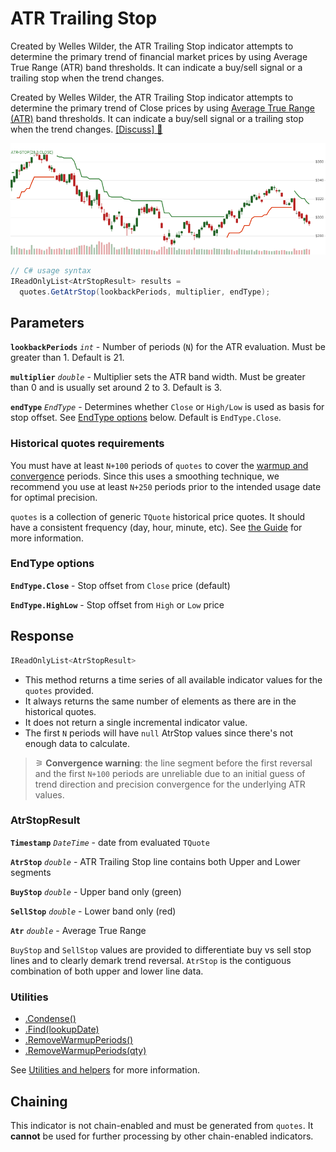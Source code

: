 # ATR Trailing Stop

 Created by Welles Wilder, the ATR Trailing Stop indicator attempts to determine the primary trend of financial market prices by using Average True Range (ATR) band thresholds.  It can indicate a buy/sell signal or a trailing stop when the trend changes.



Created by Welles Wilder, the ATR Trailing Stop indicator attempts to determine the primary trend of Close prices by using [Average True Range (ATR)](Atr.md) band thresholds.  It can indicate a buy/sell signal or a trailing stop when the trend changes.
[[Discuss] &#128172;](https://github.com/DaveSkender/Stock.Indicators/discussions/724 "Community discussion about this indicator")

![chart for AtrStop](../assets/charts/AtrStop.png)

```csharp
// C# usage syntax
IReadOnlyList<AtrStopResult> results =
  quotes.GetAtrStop(lookbackPeriods, multiplier, endType);
```

## Parameters

**`lookbackPeriods`** _`int`_ - Number of periods (`N`) for the ATR evaluation.  Must be greater than 1.  Default is 21.

**`multiplier`** _`double`_ - Multiplier sets the ATR band width.  Must be greater than 0 and is usually set around 2 to 3.  Default is 3.

**`endType`** _`EndType`_ - Determines whether `Close` or `High/Low` is used as basis for stop offset.  See [EndType options](#endtype-options) below.  Default is `EndType.Close`.

### Historical quotes requirements

You must have at least `N+100` periods of `quotes` to cover the [warmup and convergence](https://github.com/DaveSkender/Stock.Indicators/discussions/688) periods.  Since this uses a smoothing technique, we recommend you use at least `N+250` periods prior to the intended usage date for optimal precision.

`quotes` is a collection of generic `TQuote` historical price quotes.  It should have a consistent frequency (day, hour, minute, etc).  See [the Guide](../guide.md#historical-quotes) for more information.

### EndType options

**`EndType.Close`** - Stop offset from `Close` price (default)

**`EndType.HighLow`** - Stop offset from `High` or `Low` price

## Response

```csharp
IReadOnlyList<AtrStopResult>
```

- This method returns a time series of all available indicator values for the `quotes` provided.
- It always returns the same number of elements as there are in the historical quotes.
- It does not return a single incremental indicator value.
- The first `N` periods will have `null` AtrStop values since there's not enough data to calculate.

>&#9886; **Convergence warning**: the line segment before the first reversal and the first `N+100` periods are unreliable due to an initial guess of trend direction and precision convergence for the underlying ATR values.

### AtrStopResult

**`Timestamp`** _`DateTime`_ - date from evaluated `TQuote`

**`AtrStop`** _`double`_ - ATR Trailing Stop line contains both Upper and Lower segments

**`BuyStop`** _`double`_ - Upper band only (green)

**`SellStop`** _`double`_ - Lower band only (red)

**`Atr`** _`double`_ - Average True Range

`BuyStop` and `SellStop` values are provided to differentiate buy vs sell stop lines and to clearly demark trend reversal.  `AtrStop` is the contiguous combination of both upper and lower line data.

### Utilities

- [.Condense()](../utilities.md#sort-quotes)
- [.Find(lookupDate)](../utilities.md#find-indicator-result)
- [.RemoveWarmupPeriods()](../utilities.md#get-or-exclude-nulls)
- [.RemoveWarmupPeriods(qty)](../utilities.md#get-or-exclude-nulls)

See [Utilities and helpers](../utilities.md#utilities-for-indicator-results) for more information.

## Chaining

This indicator is not chain-enabled and must be generated from `quotes`.  It **cannot** be used for further processing by other chain-enabled indicators.
